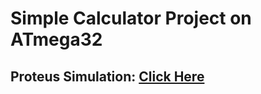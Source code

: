# Simple Calculator Project on ATmega32
## Proteus Simulation: [Click Here](https://drive.google.com/file/d/1A8jIb7TadlJ2ash25WSyBbqt9-_EucCE/view)
